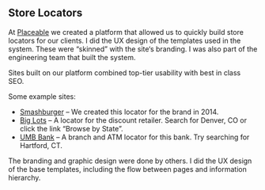 
## Store Locators
	

At [Placeable][1] we created a platform that allowed us to quickly build store locators for our clients. I did the UX design of the templates used in the system. These were “skinned” with the site‘s branding. I was also part of the engineering team that built the system.
	
Sites built on our platform combined top-tier usability with best in class SEO.

Some example sites:

* [Smashburger][2] – We created this locator for the brand in 2014.
* [Big Lots][3] – A locator for the discount retailer. Search for Denver, CO or click the link “Browse by State”.
* [UMB Bank][4] – A branch and ATM locator for this bank. Try searching for Hartford, CT. 

The branding and graphic design were done by others. I did the UX design of the base templates, including the flow between pages and information hierarchy.

[1]: https://www.placeable.com
[2]: http://locations.smashburger.com
[3]: http://local.biglots.com
[4]: https://locations.umb.com